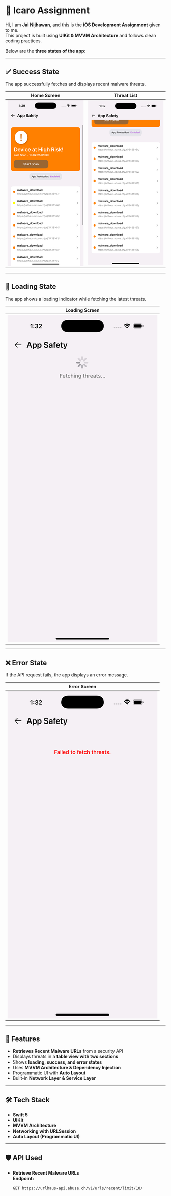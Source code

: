# 🚀 Icaro Assignment

Hi, I am **Jai Nijhawan**, and this is the **iOS Development Assignment** given to me.  
This project is built using **UIKit & MVVM Architecture** and follows clean coding practices.  

Below are the **three states of the app**:

---

## ✅ Success State
The app successfully fetches and displays recent malware threats.

| Home Screen | Threat List |
|------------|------------|
| ![Home](screenshots/1.png) | ![Threats](screenshots/2.png) |

---

## 🔄 Loading State
The app shows a loading indicator while fetching the latest threats.

| Loading Screen |
|---------------|
| ![Loading](screenshots/3.png) |

---

## ❌ Error State
If the API request fails, the app displays an error message.

| Error Screen |
|-------------|
| ![Error](screenshots/4.png) |

---

## 📌 Features

- **Retrieves Recent Malware URLs** from a security API
- Displays threats in a **table view with two sections**
- Shows **loading, success, and error states**
- Uses **MVVM Architecture & Dependency Injection**
- Programmatic UI with **Auto Layout**
- Built-in **Network Layer & Service Layer**

---

## 🛠 Tech Stack

- **Swift 5**
- **UIKit**
- **MVVM Architecture**
- **Networking with URLSession**
- **Auto Layout (Programmatic UI)**

---

## 🛡 API Used

- **Retrieve Recent Malware URLs**  
  **Endpoint:**  
  ```sh
  GET https://urlhaus-api.abuse.ch/v1/urls/recent/limit/10/
